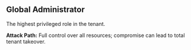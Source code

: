 ## Global Administrator

The highest privileged role in the tenant.

**Attack Path:** Full control over all resources; compromise can lead to total tenant takeover.